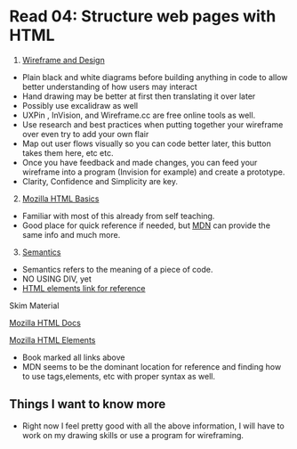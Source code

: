 # Read 04: Structure web pages with HTML

1. [Wireframe and Design](https://careerfoundry.com/en/blog/ux-design/how-to-create-your-first-wireframe/)

- Plain black and white diagrams before building anything in code to allow better understanding of how users may interact
- Hand drawing may be better at first then translating it over later
- Possibly use excalidraw as well
- UXPin , InVision, and Wireframe.cc are free online tools as well.
- Use research and best practices when putting together your wireframe over even try to add your own flair
- Map out user flows visually so you can code better later, this button takes them here, etc etc.
- Once you have feedback and made changes, you can feed your wireframe into a program (Invision for example) and create a prototype.
- Clarity, Confidence and Simplicity are key.

2. [Mozilla HTML Basics](https://developer.mozilla.org/en-US/docs/Learn/Getting_started_with_the_web/HTML_basics)

- Familiar with most of this already from self teaching.
- Good place for quick reference if needed, but [MDN](https://developer.mozilla.org/en-US/docs/Web/HTML) can provide the same info and much more.

3. [Semantics](https://developer.mozilla.org/en-US/docs/Glossary/Semantics)

- Semantics refers to the meaning of a piece of code.
- NO USING DIV, yet
- [HTML elements link for reference](https://developer.mozilla.org/en-US/docs/Web/HTML/Element)

Skim Material

[Mozilla HTML Docs](https://developer.mozilla.org/en-US/docs/Web/HTML)

[Mozilla HTML Elements](https://developer.mozilla.org/en-US/docs/Web/HTML/Element)

- Book marked all links above
- MDN seems to be the dominant location for reference and finding how to use tags,elements, etc with proper syntax as well.

## Things I want to know more

- Right now I feel pretty good with all the above information, I will have to work on my drawing skills or use a program for wireframing.